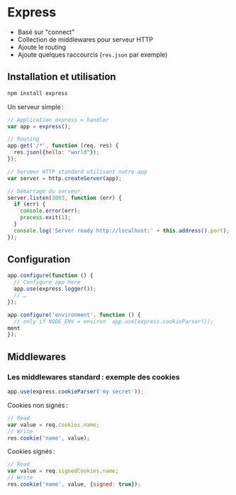Express
=======

* Basé sur "connect"
 * Collection de middlewares pour serveur HTTP
* Ajoute le routing
* Ajoute quelques raccourcis (`res.json` par exemple)

Installation et utilisation
---------------------------

```sh
npm install express
```

Un serveur simple :

```javascript
// Application express = handler
var app = express();

// Routing
app.get('/*', function (req, res) {
  res.json({hello: "world"});
});

// Serveur HTTP standard utilisant notre app
var server = http.createServer(app);

// Démarrage du serveur
server.listen(3003, function (err) {
  if (err) {
    console.error(err);
    process.exit(1);
  }
  console.log('Server ready http://localhost:' + this.address().port);
});
```

Configuration
-------------

```javascript
app.configure(function () {
  // Configure app here
  app.use(express.logger());
  // …
});

app.configure('environment', function () {
  // only if NODE_ENV = environ  app.use(express.cookieParser());
ment
});
```

Middlewares
-----------

### Les middlewares standard : exemple des cookies

```javascript
app.use(express.cookieParser('my secret'));
```

Cookies non signés :

```javascript
// Read
var value = req.cookies.name;
// Write
res.cookie('name', value);
```

Cookies signés :

```javascript
// Read
var value = req.signedCookies.name;
// Write
res.cookie('name', value, {signed: true});
```
